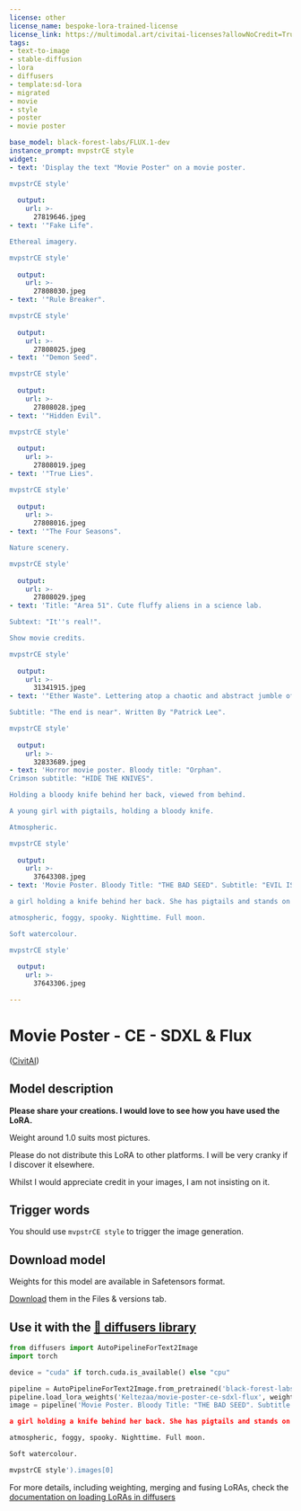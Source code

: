 ```yaml
---
license: other
license_name: bespoke-lora-trained-license
license_link: https://multimodal.art/civitai-licenses?allowNoCredit=True&allowCommercialUse=Image&allowDerivatives=False&allowDifferentLicense=False
tags:
- text-to-image
- stable-diffusion
- lora
- diffusers
- template:sd-lora
- migrated
- movie
- style
- poster
- movie poster

base_model: black-forest-labs/FLUX.1-dev
instance_prompt: mvpstrCE style
widget:
- text: 'Display the text "Movie Poster" on a movie poster.

mvpstrCE style'
  
  output:
    url: >-
      27819646.jpeg
- text: '"Fake Life".

Ethereal imagery.

mvpstrCE style'
  
  output:
    url: >-
      27808030.jpeg
- text: '"Rule Breaker".

mvpstrCE style'
  
  output:
    url: >-
      27808025.jpeg
- text: '"Demon Seed".

mvpstrCE style'
  
  output:
    url: >-
      27808028.jpeg
- text: '"Hidden Evil".

mvpstrCE style'
  
  output:
    url: >-
      27808019.jpeg
- text: '"True Lies".

mvpstrCE style'
  
  output:
    url: >-
      27808016.jpeg
- text: '"The Four Seasons".

Nature scenery.

mvpstrCE style'
  
  output:
    url: >-
      27808029.jpeg
- text: 'Title: "Area 51". Cute fluffy aliens in a science lab.

Subtext: "It''s real!".

Show movie credits.

mvpstrCE style'
  
  output:
    url: >-
      31341915.jpeg
- text: '"Ether Waste". Lettering atop a chaotic and abstract jumble of background 3d letters, overlapping and jumbled across the page.

Subtitle: "The end is near". Written By "Patrick Lee".

mvpstrCE style'
  
  output:
    url: >-
      32833689.jpeg
- text: 'Horror movie poster. Bloody title: "Orphan".
Crimson subtitle: "HIDE THE KNIVES".

Holding a bloody knife behind her back, viewed from behind.

A young girl with pigtails, holding a bloody knife. 

Atmospheric.

mvpstrCE style'
  
  output:
    url: >-
      37643308.jpeg
- text: 'Movie Poster. Bloody Title: "THE BAD SEED". Subtitle: "EVIL IS SOMETIMES DISGUISED". 

a girl holding a knife behind her back. She has pigtails and stands on a dock, hiding a knife behind her back. Viewed from behind.

atmospheric, foggy, spooky. Nighttime. Full moon. 

Soft watercolour. 

mvpstrCE style'
  
  output:
    url: >-
      37643306.jpeg

---
```


# Movie Poster - CE - SDXL & Flux 

<Gallery />



([CivitAI](https://civitai.com/models/))

## Model description

<p><strong>Please share your creations. I would love to see how you have used the LoRA.</strong></p><p>Weight around 1.0  suits most pictures.</p><p>Please do not distribute this LoRA to other platforms. I will be very cranky if I discover it elsewhere.</p><p>Whilst I would appreciate credit in your images, I am not insisting on it.</p>

## Trigger words
You should use `mvpstrCE style` to trigger the image generation.
    

## Download model

Weights for this model are available in Safetensors format.

[Download](/Keltezaa/movie-poster-ce-sdxl-flux/tree/main) them in the Files & versions tab.

## Use it with the [🧨 diffusers library](https://github.com/huggingface/diffusers)

```py
from diffusers import AutoPipelineForText2Image
import torch

device = "cuda" if torch.cuda.is_available() else "cpu"

pipeline = AutoPipelineForText2Image.from_pretrained('black-forest-labs/FLUX.1-dev', torch_dtype=torch.bfloat16).to(device)
pipeline.load_lora_weights('Keltezaa/movie-poster-ce-sdxl-flux', weight_name='MoviePoster03-02_CE_FLUX_128AIT.safetensors')
image = pipeline('Movie Poster. Bloody Title: "THE BAD SEED". Subtitle: "EVIL IS SOMETIMES DISGUISED". 

a girl holding a knife behind her back. She has pigtails and stands on a dock, hiding a knife behind her back. Viewed from behind.

atmospheric, foggy, spooky. Nighttime. Full moon. 

Soft watercolour. 

mvpstrCE style').images[0]
```

For more details, including weighting, merging and fusing LoRAs, check the [documentation on loading LoRAs in diffusers](https://huggingface.co/docs/diffusers/main/en/using-diffusers/loading_adapters)

